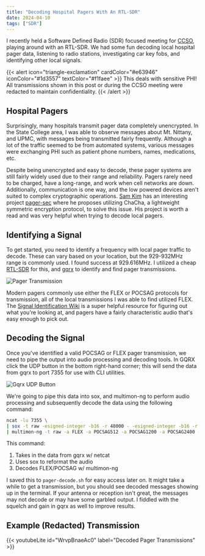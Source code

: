 ```yaml
---
title: "Decoding Hospital Pagers With An RTL-SDR"
date: 2024-04-10
tags: ["SDR"]
---
```


I recently held a Software Defined Radio (SDR) focused meeting for [CCSO](https://psuccso.org), playing around with an RTL-SDR. We had some fun decoding local hospital pager data, listening to radio stations, investigating car key fobs, and identifying other local signals.

{{< alert icon="triangle-exclamation" cardColor="#e63946" iconColor="#1d3557" textColor="#f1faee" >}}
This deals with sensitive PHI! All transmissions shown in this post or during the CCSO meeting were redacted to maintain confidentiality.
{{< /alert >}}

## Hospital Pagers

Surprisingly, many hospitals transmit pager data completely unencrypted. In the State College area, I was able to observe messages about Mt. Nittany, and UPMC, with messages being transmitted fairly frequently. Although a lot of the traffic seemed to be from automated systems, various messages were exchanging PHI such as patient phone numbers, names, medications, etc.

Despite being unencrypted and easy to decode, these pager systems are still fairly widely used due to their range and reliability. Pagers rarely need to be charged, have a long-range, and work when cell networks are down. Additionally, communication is one way, and the low powered devices aren't suited to complex cryptographic operations. [Sam Kim](https://www.samkim.io/#/) has an interesting project [pager-sec](https://github.com/sam-k/pager-sec) where he proposes utilizing ChaCha, a lightweight symmetric encryption protocol, to solve this issue. His project is worth a read and was very helpful when trying to decode local pagers.

## Identifying a Signal

To get started, you need to identify a frequency with local pager traffic to decode. These can vary based on your location, but the 929-932MHz range is commonly used. I found success at 929.616MHz. I utilized a cheap [RTL-SDR](https://www.rtl-sdr.com/buy-rtl-sdr-dvb-t-dongles/) for this, and [gqrx](https://www.gqrx.dk/) to identify and find pager transmissions.

![Pager Transmission](security/sdr-pagers/gqrx-pager.png)

Modern pagers commonly use either the FLEX or POCSAG protocols for transmission, all of the local transmissions I was able to find utilized FLEX. The [Signal Identification Wiki](https://www.sigidwiki.com/wiki/FLEX) is a super helpful resource for figuring out what you're looking at, and pagers have a fairly characteristic audio that's easy enough to pick out.

## Decoding the Signal

Once you've identified a valid POCSAG or FLEX pager transmission, we need to pipe the output into audio processing and decoding tools. In GQRX click the UDP button in the bottom right-hand corner; this will send the data from gqrx to port 7355 for use with CLI utilities.

![Gqrx UDP Button](security/sdr-pagers/gqrx-UDP-button.png)

We're going to pipe this data into sox, and multimon-ng to perform audio processing and subsequently decode the data using the following command:

```bash
ncat -lu 7355 \                              
| sox -t raw -esigned-integer -b16 -r 48000 - -esigned-integer -b16 -r 22050 -t raw - \
| multimon-ng -t raw -a FLEX -a POCSAG512 -a POCSAG1200 -a POCSAG2400 -
```

This command:

1. Takes in the data from gqrx w/ netcat
2. Uses sox to reformat the audio
3. Decodes FLEX/POCSAG w/ multimon-ng

I saved this to `pager-decode.sh` for easy access later on. It might take a while to get a transmission, but you should see decoded messages showing up in the terminal. If your antenna or reception isn't great, the messages may not decode or may have some garbled output. I fiddled with the squelch and gain in gqrx as well to improve results.

## Example (Redacted) Transmission

{{< youtubeLite id="WrvpBnaeAc0" label="Decoded Pager Transmissions" >}}
